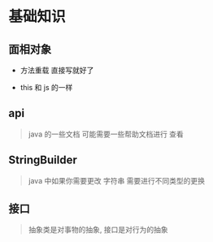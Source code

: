 # 基础知识

## 面相对象

- 方法重载 直接写就好了

- this 和 js 的一样

## api

> java 的一些文档 可能需要一些帮助文档进行 查看

## StringBuilder

> java 中如果你需要更改 字符串 需要进行不同类型的更换

## 接口

> 抽象类是对事物的抽象, 接口是对行为的抽象
